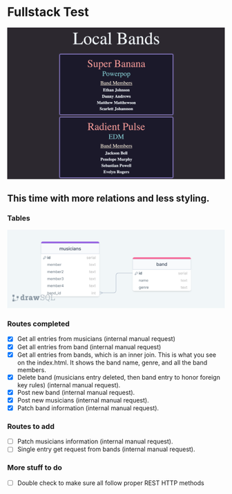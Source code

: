 # Fullstack Test
![sample](./example.png)
## This time with more relations and less styling.
### Tables
![table img](./fst_tables.png)
### Routes completed
- [x] Get all entries from musicians (internal manual request)
- [x] Get all entries from band  (internal manual request)
- [x] Get all entries from bands, which is an inner join. This is what you see on the index.html. It shows the band name, genre, and all the band members.
- [x] Delete band (musicians entry deleted, then band entry to honor foreign key rules) (internal manual request).
- [x] Post new band (internal manual request).
- [x] Post new musicians (internal manual request).
- [x] Patch band information (internal manual request).
### Routes to add
- [ ] Patch musicians information (internal manual request).
- [ ] Single entry get request from bands (internal manual request). 
### More stuff to do
- [ ] Double check to make sure all follow proper REST HTTP methods
